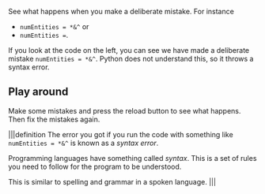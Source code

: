 See what happens when you make a deliberate mistake. For instance 

- `numEntities = *&^` or 
- `numEntities =`.

If you look at the code on the left, you can see we have made a deliberate mistake `numEntities = *&^`. Python does not understand this, so it throws a syntax error.

## Play around
Make some mistakes and press the reload button to see what happens. Then fix the mistakes again.

|||definition
The error you got if you run the code with something like `numEntities = *&^` is known as a *syntax error*.

Programming languages have something called *syntax*. This is a set of rules you need to follow for the program to be understood.

This is similar to spelling and grammar in a spoken language.
|||

